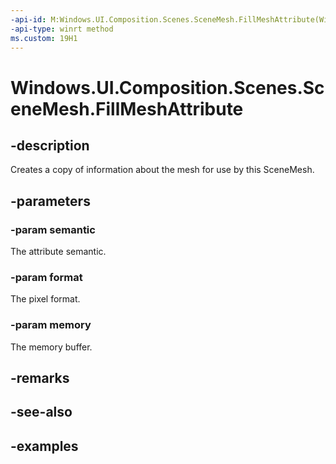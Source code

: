 ```yaml
---
-api-id: M:Windows.UI.Composition.Scenes.SceneMesh.FillMeshAttribute(Windows.UI.Composition.Scenes.SceneAttributeSemantic,Windows.Graphics.DirectX.DirectXPixelFormat,Windows.Foundation.MemoryBuffer)
-api-type: winrt method
ms.custom: 19H1
---
```


<!-- Method syntax.
public void SceneMesh.FillMeshAttribute(SceneAttributeSemantic semantic, DirectXPixelFormat format, MemoryBuffer memory)
-->

# Windows.UI.Composition.Scenes.SceneMesh.FillMeshAttribute

## -description

Creates a copy of information about the mesh for use by this SceneMesh.



## -parameters

### -param semantic

The attribute semantic.

### -param format

The pixel format.

### -param memory

The memory buffer.

## -remarks

## -see-also

## -examples

